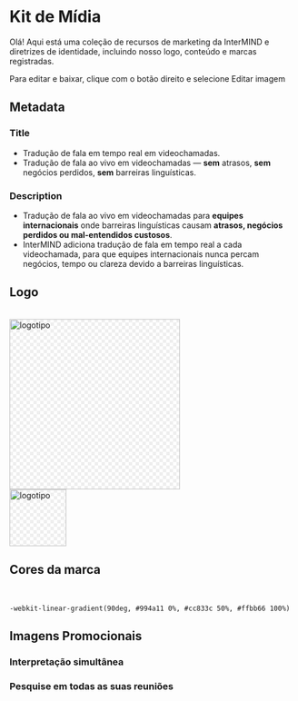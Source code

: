 # Kit de Mídia

Olá! Aqui está uma coleção de recursos de marketing da InterMIND e diretrizes de identidade, incluindo nosso logo, conteúdo e marcas registradas.

Para editar e baixar, clique com o botão direito e selecione Editar imagem

## Metadata

### Title

- Tradução de fala em tempo real em videochamadas.
- Tradução de fala ao vivo em videochamadas — **sem** atrasos, **sem** negócios perdidos, **sem** barreiras linguísticas.

### Description

- Tradução de fala ao vivo em videochamadas para **equipes internacionais** onde barreiras linguísticas causam **atrasos, negócios perdidos ou mal-entendidos custosos**.
- InterMIND adiciona tradução de fala em tempo real a cada videochamada, para que equipes internacionais nunca percam negócios, tempo ou clareza devido a barreiras linguísticas.

## Logo

<br>
<img src="/logo.png" class="transparency-grid" alt="logotipo" width="300" >

<br>
<img src="/logo.svg" class="transparency-grid" alt="logotipo" width="100">

## Cores da marca

<br>

```
-webkit-linear-gradient(90deg, #994a11 0%, #cc833c 50%, #ffbb66 100%)
```

## Imagens Promocionais

### Interpretação simultânea

<ImageGrid :images="[
  { src: '/media-kit/animals-cartoon-3-2.png', alt: 'Interpretação simultânea' },
  { src: '/media-kit/animals-cartoon-1-1.png', alt: 'Interpretação simultânea' },
  { src: '/media-kit/5.png', alt: 'Interpretação simultânea' },
  { src: '/media-kit/6.png', alt: 'Interpretação simultânea' },
  { src: '/media-kit/animals-5-4.png', alt: 'Interpretação simultânea' },
]"/>

### Pesquise em todas as suas reuniões

<ImageGrid :images="[
  { src: '/2d.png', alt: 'Interpretação simultânea' },
  { src: '/2l.png', alt: 'Interpretação simultânea' },
]"/>

<style>

.transparency-grid {
    background-color: #ffffff;
    background-image: 
        linear-gradient(45deg, #eeeeee 25%, transparent 25%, transparent 75%, #eeeeee 75%),
        linear-gradient(45deg, #eeeeee 25%, transparent 25%, transparent 75%, #eeeeee 75%);
    background-size: 12px 12px;
    background-position: 0 0, 6px 6px;
}

</style>